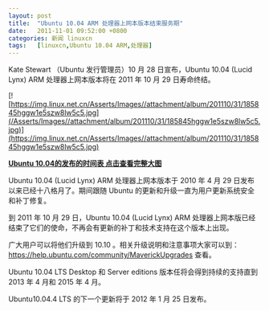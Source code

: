 ```yaml
---
layout: post
title:	"Ubuntu 10.04 ARM 处理器上网本版本结束服务期"
date:	2011-11-01 09:52:00 +0800 
categories:	新闻 linuxcn 
tags:	[linuxcn,Ubuntu 10.04 ARM,处理器]
---
```



Kate Stewart （Ubuntu 发行管理员）10 月 28 日宣布，Ubuntu 10.04 (Lucid Lynx) ARM 处理器上网本版本将在 2011 年 10 月 29 日寿命终结。


[![https://img.linux.net.cn/Asserts/Images//attachment/album/201110/31/185845hggw1e5szw8lw5c5.jpg](/Asserts/Images//attachment/album/201110/31/185845hggw1e5szw8lw5c5.jpg)](https://img.linux.net.cn/Asserts/Images//attachment/album/201110/31/185845hggw1e5szw8lw5c5.jpg)


**[Ubuntu 10.04的发布的时间表 点击查看完整大图](https://img.linux.net.cn/Asserts/Images//attachment/album/201110/31/185845hggw1e5szw8lw5c5.jpg)**


Ubuntu 10.04 (Lucid Lynx) ARM 处理器上网本版本于 2010 年 4 月 29 日发布以来已经十八格月了。期间跟随 Ubuntu 的更新和升级一直为用户更新系统安全和补丁修复。


到 2011 年 10 月 29 日，Ubuntu 10.04 (Lucid Lynx) ARM 处理器上网本版已经结束了它们的使命，不再会有更新的补丁和技术支持在这个版本上出现。


广大用户可以将他们升级到 10.10 。相关升级说明和注意事项大家可以到：<https://help.ubuntu.com/community/MaverickUpgrades> 查看。


Ubuntu 10.04 LTS Desktop 和 Server editions 版本任将会得到持续的支持直到 2013 年 4 月和 2015 年 4 月。


Ubuntu10.04.4 LTS 的下一个更新将于 2012 年 1 月 25 日发布。
